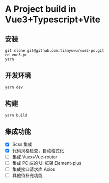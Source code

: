 # A Project build in Vue3+Typescript+Vite

## 安装

```shell
git clone git@github.com:tianyuwu/vue3-pc.git
cd vue3-pc
yarn
```

## 开发环境

```shell
yarn dev
```

## 构建

```shell
yarn build
```

## 集成功能

- [x] Scss 集成
- [x] 代码风格检查，自动格式化
- [ ] 集成 Vuex+Vue-router
- [ ] 集成 PC 端的 UI 框架 Element-plus
- [ ] 集成接口请求库 Axios
- [ ] 其他待补充功能
